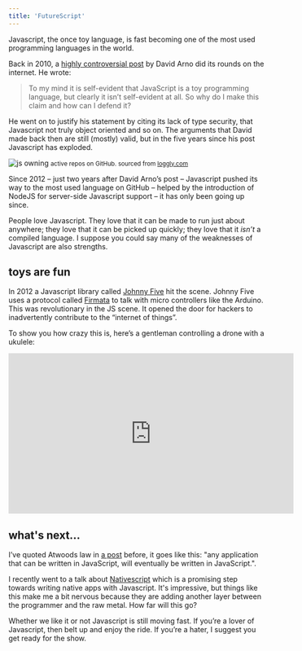 ```yaml
---
title: 'FutureScript'
---
```


Javascript, the once toy language, is fast becoming one of the most used programming languages in the world.

Back in 2010, a [highly controversial post](http://www.davidarno.org/2010/05/18/why-javascript-is-a-toy-language/) by David Arno did its rounds on the internet. He wrote:

> To my mind it is self-evident that JavaScript is a toy programming language, but clearly it isn’t self-evident at all. So why do I make this claim and how can I defend it?

He went on to justify his statement by citing its lack of type security, that Javascript not truly object oriented and so on. The arguments that David made back then are still (mostly) valid, but in the five years since his post Javascript has exploded.

![js owning](http://i.imgur.com/wAxpsxg.png) <small>active repos on GitHub. sourced from [loggly.com](https://www.loggly.com/blog/the-most-popular-programming-languages-in-to-github-since-2012/)</small>

Since 2012 – just two years after David Arno’s post – Javascript pushed its way to the most used language on GitHub – helped by the introduction of NodeJS for server-side Javascript support – it has only been going up since.

People love Javascript. They love that it can be made to run just about anywhere; they love that it can be picked up quickly; they love that it _isn’t_ a compiled language. I suppose you could say many of the weaknesses of Javascript are also strengths.

## toys are fun

In 2012 a Javascript library called [Johnny Five](https://github.com/rwaldron/johnny-five) hit the scene. Johnny Five uses a protocol called [Firmata](https://github.com/firmata/protocol) to talk with micro controllers like the Arduino. This was revolutionary in the JS scene. It opened the door for hackers to inadvertently contribute to the “internet of things”.

To show you how crazy this is, here’s a gentleman controlling a drone with a ukulele:

<div>
    <iframe width="560" height="315" src="https://www.youtube.com/embed/yh703kmpsDI" frameborder="0" allowfullscreen=""></iframe>
</div>


## what's next…

I’ve quoted Atwoods law in [a post](https://metabroadcast.com/blog/making-bots-work-for-us) before, it goes like this: "any application that can be written in JavaScript, will eventually be written in JavaScript.".

I recently went to a talk about [Nativescript](https://www.nativescript.org/) which is a promising step towards writing native apps with Javascript. It's impressive, but things like this make me a bit nervous because they are adding another layer between the programmer and the raw metal. How far will this go?

Whether we like it or not Javascript is still moving fast. If you’re a lover of Javascript, then belt up and enjoy the ride. If you’re a hater, I suggest you get ready for the show.

